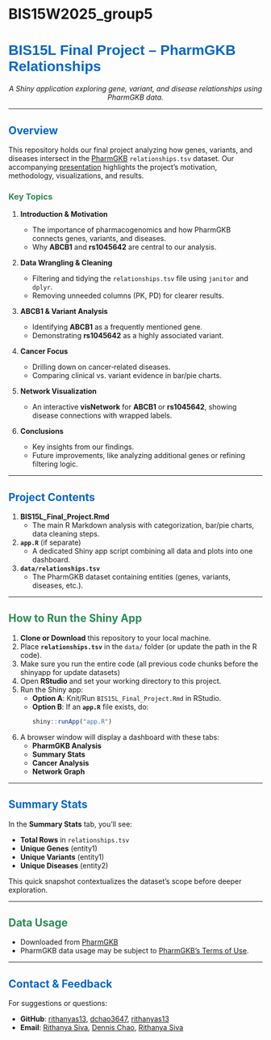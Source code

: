 # BIS15W2025_group5


<h1 style="font-family: Arial, sans-serif;">
  <font color="#0066CC">
    BIS15L Final Project – PharmGKB Relationships
  </font>
</h1>

<p align="center">
  <em>A Shiny application exploring gene, variant, and disease relationships using PharmGKB data.</em>
</p>

---

## <font color="#0066CC">Overview</font>

This repository holds our final project analyzing how genes, variants, and diseases intersect in the [PharmGKB](https://www.pharmgkb.org/) `relationships.tsv` dataset. Our accompanying [presentation](https://docs.google.com/presentation/d/1NAS11obJwFwnLm5t8jDNbPjiQ8sb3igzf-h3GV3sY-s/edit#slide=id.g2582fa11c66_0_310) highlights the project’s motivation, methodology, visualizations, and results.

### <font color="#2E8B57">Key Topics</font>
1. **Introduction & Motivation**  
   - The importance of pharmacogenomics and how PharmGKB connects genes, variants, and diseases.  
   - Why **ABCB1** and **rs1045642** are central to our analysis.

2. **Data Wrangling & Cleaning**  
   - Filtering and tidying the `relationships.tsv` file using `janitor` and `dplyr`.  
   - Removing unneeded columns (PK, PD) for clearer results.

3. **ABCB1 & Variant Analysis**  
   - Identifying **ABCB1** as a frequently mentioned gene.  
   - Demonstrating **rs1045642** as a highly associated variant.

4. **Cancer Focus**  
   - Drilling down on cancer‐related diseases.  
   - Comparing clinical vs. variant evidence in bar/pie charts.

5. **Network Visualization**  
   - An interactive **visNetwork** for **ABCB1** or **rs1045642**, showing disease connections with wrapped labels.

6. **Conclusions**  
   - Key insights from our findings.  
   - Future improvements, like analyzing additional genes or refining filtering logic.

---

## <font color="#0066CC">Project Contents</font>

1. **BIS15L_Final_Project.Rmd**  
   - The main R Markdown analysis with categorization, bar/pie charts, data cleaning steps.  
2. **`app.R`** (if separate)  
   - A dedicated Shiny app script combining all data and plots into one dashboard.  
3. **`data/relationships.tsv`**  
   - The PharmGKB dataset containing entities (genes, variants, diseases, etc.). 
---

## <font color="#2E8B57">How to Run the Shiny App</font>

1. **Clone or Download** this repository to your local machine.  
2. Place **`relationships.tsv`** in the `data/` folder (or update the path in the R code). 
3. Make sure you run the entire code (all previous code chunks before the shinyapp for update datasets)
4. Open **RStudio** and set your working directory to this project.  
5. Run the Shiny app:
   - **Option A**: Knit/Run `BIS15L_Final_Project.Rmd` in RStudio.  
   - **Option B**: If an **`app.R`** file exists, do:
     ```r
     shiny::runApp("app.R")
     ```
6. A browser window will display a dashboard with these tabs:
   - **PharmGKB Analysis**  
   - **Summary Stats**  
   - **Cancer Analysis**  
   - **Network Graph**

---

## <font color="#0066CC">Summary Stats</font>

In the **Summary Stats** tab, you’ll see:
- **Total Rows** in `relationships.tsv`  
- **Unique Genes** (entity1)  
- **Unique Variants** (entity1)  
- **Unique Diseases** (entity2)  

This quick snapshot contextualizes the dataset’s scope before deeper exploration.

---

## <font color="#2E8B57">Data Usage</font>

- Downloaded from [PharmGKB](https://www.pharmgkb.org/downloads)
- PharmGKB data usage may be subject to [PharmGKB’s Terms of Use](https://www.pharmgkb.org/page/termsOfUse).

---

## <font color="#0066CC">Contact & Feedback</font>

For suggestions or questions:
- **GitHub**: [rithanyas13](https://github.com/rithanyas13), [dchao3647](https://github.com/dchao3647), [rithanyas13](https://github.com/rithanyas13)
- **Email**: [Rithanya Siva](mailto:rsivasubramanian@ucdavis.edu), [Dennis Chao](mailto:dcchao@ucdavis.edu), [Rithanya Siva](mailto:rsivasubramanian@ucdavis.edu)
